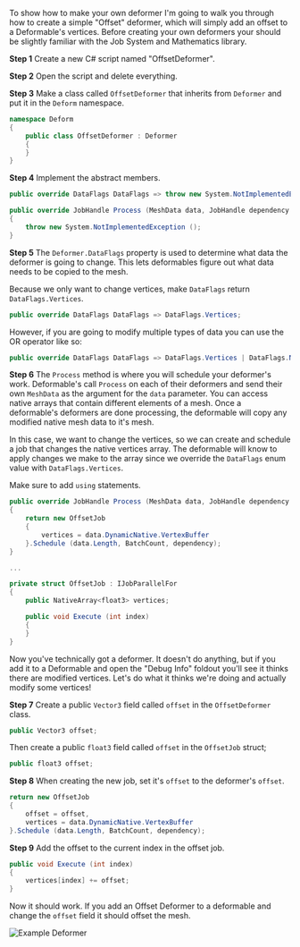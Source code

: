 
To show how to make your own deformer I'm going to walk you through how to create a simple "Offset" deformer, which will simply add an offset to a Deformable's vertices. Before creating your own deformers your should be slightly familiar with the Job System and Mathematics library.

**Step 1**
Create a new C# script named "OffsetDeformer".

**Step 2**
Open the script and delete everything.

**Step 3**
Make a class called `OffsetDeformer` that inherits from `Deformer` and put it in the `Deform` namespace.
```cs
namespace Deform
{
	public class OffsetDeformer : Deformer
	{
	}
}
```

**Step 4**
Implement the abstract members.
```cs
public override DataFlags DataFlags => throw new System.NotImplementedException ();

public override JobHandle Process (MeshData data, JobHandle dependency = default)
{
	throw new System.NotImplementedException ();
}
```

**Step 5**
The `Deformer.DataFlags` property is used to determine what data the deformer is going to change. This lets deformables figure out what data needs to be copied to the mesh.

Because we only want to change vertices, make `DataFlags` return `DataFlags.Vertices`. 
```cs
public override DataFlags DataFlags => DataFlags.Vertices;
```

However, if you are going to modify multiple types of data you can use the OR operator like so:
```cs
public override DataFlags DataFlags => DataFlags.Vertices | DataFlags.Normals;
```

**Step 6**
The `Process` method is where you will schedule your deformer's work. Deformable's call `Process` on each of their deformers and send their own `MeshData` as the argument for the `data` parameter. You can access native arrays that contain different elements of a mesh. Once a deformable's deformers are done processing, the deformable will copy any modified native mesh data to it's mesh.

In this case, we want to change the vertices, so we can create and schedule a job that changes the native vertices array. The deformable will know to apply changes we make to the array since we override the `DataFlags` enum value with `DataFlags.Vertices`.

Make sure to add `using` statements.

```cs
public override JobHandle Process (MeshData data, JobHandle dependency = default)
{
	return new OffsetJob
	{
		vertices = data.DynamicNative.VertexBuffer
	}.Schedule (data.Length, BatchCount, dependency);
}

...

private struct OffsetJob : IJobParallelFor
{
	public NativeArray<float3> vertices;

	public void Execute (int index)
	{
	}
}
```

Now you've technically got a deformer. It doesn't do anything, but if you add it to a Deformable and open the "Debug Info" foldout you'll see it thinks there are modified vertices. Let's do what it thinks we're doing and actually modify some vertices!

**Step 7**
Create a public `Vector3` field called `offset` in the `OffsetDeformer` class.
```cs
public Vector3 offset;
```
Then create a public `float3` field called `offset` in the `OffsetJob` struct;
```cs
public float3 offset;
```

**Step 8**
When creating the new job, set it's `offset` to the deformer's `offset`.
```cs
return new OffsetJob
{
	offset = offset,
	vertices = data.DynamicNative.VertexBuffer
}.Schedule (data.Length, BatchCount, dependency);
```

**Step 9**
Add the offset to the current index in the offset job.
```cs
public void Execute (int index)
{
	vertices[index] += offset;
}
```

Now it should work. If you add an Offset Deformer to a deformable and change the `offset` field it should offset the mesh.

![Example Deformer](https://i.imgur.com/ShOeUPI.gif)
